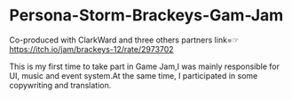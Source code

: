 # Persona-Storm-Brackeys-Gam-Jam
Co-produced with ClarkWard and three others partners
link=☞https://itch.io/jam/brackeys-12/rate/2973702

This is my first time to take part in Game Jam,I was mainly responsible for UI, music and event system.At the same time, I participated in some copywriting and translation.
